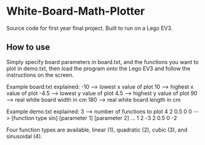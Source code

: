 # White-Board-Math-Plotter
Source code for first year final project. Built to run on a Lego EV3.

## How to use
Simply specify board parameters in board.txt, and the functions you want to plot in demo.txt, then load the program onto the Lego EV3 and follow the instructions on the screen.

Example board.txt explained:
-10  --> lowest x value of plot
10   --> highest x value of plot
-4.5 --> lowest y value of plot
4.5  --> highest y value of plot
90   --> real white board width in cm
180  --> real white board length in cm

Example demo.txt explained:
3            --> number of functions to plot
4 2 0.5 0 0  --> [function type sin] [parameter 1] [parameter 2] ...
1 2 -3
2 0.5 0 -2

Four function types are available, linear (1), quadratic (2), cubic (3), and sinusoidal (4).

